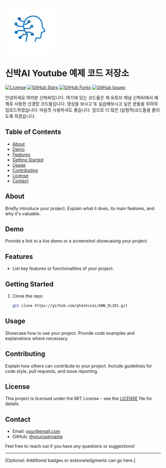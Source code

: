 <br />
<div align="left">
  <a href="https://github.com/phdshinai/ANN_DL101">
    <img src="images/logo.png" alt="Logo" width="160" height="160">
  </a>
</div>

# 신박AI Youtube 예제 코드 저장소

[![License](https://img.shields.io/badge/license-MIT-blue.svg)](LICENSE)
[![GitHub Stars](https://img.shields.io/github/stars/phdshinai/ANN_DL101.svg)](https://github.com/phdshinai/ANN_DL101/stargazers)
[![GitHub Forks](https://img.shields.io/github/forks/phdshinai/ANN_DL101.svg)](https://github.com/phdshinai/ANN_DL101/network/members)
[![GitHub Issues](https://img.shields.io/github/issues/phdshinai/ANN_DL101.svg)](https://github.com/phdshinai/ANN_DL101/issues)

안녕하세요 여러분 신박AI입니다. 여기에 있는 코드들은 제 유튜브 채널 신박AI에서 예제로 사용한 신경망 코드들입니다. 영상을 보시고 또 실습해보시고 싶은 분들을 위하여 업로드하였습니다. 마음껏 사용하셔도 좋습니다. 앞으로 더 많은 (실험적)코드들을 올리도록 하겠습니다.

## Table of Contents

- [About](#about)
- [Demo](#demo)
- [Features](#features)
- [Getting Started](#getting-started)
- [Usage](#usage)
- [Contributing](#contributing)
- [License](#license)
- [Contact](#contact)

## About

Briefly introduce your project. Explain what it does, its main features, and why it's valuable.

## Demo

Provide a link to a live demo or a screenshot showcasing your project.

## Features

- List key features or functionalities of your project.

## Getting Started

1. Clone the repo
   ```sh
   git clone https://github.com/phdshinai/ANN_DL101.git
   ```
## Usage

Showcase how to use your project. Provide code examples and explanations where necessary.

## Contributing

Explain how others can contribute to your project. Include guidelines for code style, pull requests, and issue reporting.

## License

This project is licensed under the MIT License - see the [LICENSE](LICENSE) file for details.

## Contact

- Email: [your@email.com](mailto:your@email.com)
- GitHub: [@yourusername](https://github.com/yourusername)

Feel free to reach out if you have any questions or suggestions!

---

[Optional: Additional badges or acknowledgments can go here.]
